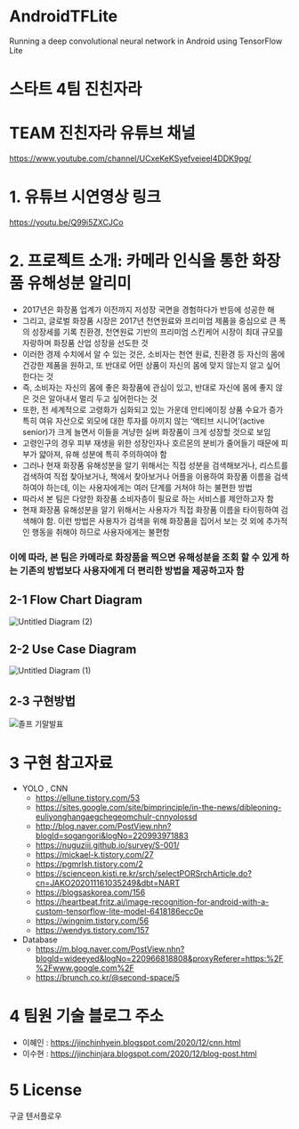 # AndroidTFLite
 Running a deep convolutional neural network in Android using TensorFlow Lite
# 스타트 4팀 진친자라

# TEAM 진친자라 유튜브 채널
https://www.youtube.com/channel/UCxeKeKSyefveieeI4DDK9pg/


# 


# 1. 유튜브 시연영상 링크

https://youtu.be/Q99i5ZXCJCo

# 2. 프로젝트 소개: 카메라 인식을 통한 화장품 유해성분 알리미
+ 2017년은 화장품 업계가 이전까지 저성장 국면을 경험하다가 반등에 성공한 해
+ 그리고, 글로벌 화장품 시장은 2017년 천연원료와 프리미엄 제품을 중심으로 큰 폭의 성장세를 기록 친환경, 천연원료 기반의 프리미엄 스킨케어 시장이 최대 규모를 자랑하며 화장품 산업 성장을 선도한 것
+ 이러한 경제 수치에서 알 수 있는 것은, 소비자는 천연 원료, 친환경 등 자신의 몸에 건강한 제품을 원하고, 또 반대로 어떤 상품이 자신의 몸에 맞지 않는지 알고 싶어 한다는 것
+ 즉, 소비자는 자신의 몸에 좋은 화장품에 관심이 있고, 반대로 자신에 몸에 좋지 않은 것은 알아내서 멀리 두고 싶어한다는 것 
+ 또한, 전 세계적으로 고령화가 심화되고 있는 가운데 안티에이징 상품 수요가 증가 특히 여유 자산으로 외모에 대한 투자를 아끼지 않는 ‘액티브 시니어’(active senior)가 크게 늘면서 이들을 겨냥한 실버 화장품이 크게 성장할 것으로 보임
+ 고령인구의 경우 피부 재생을 위한 성장인자나 호르몬의 분비가 줄어들기 때문에 피부가 얇아져, 유해 성분에 특히 주의하여야 함 
+ 그러나 현재 화장품 유해성분을 알기 위해서는 직접 성분을 검색해보거나, 리스트를 검색하여 직접 찾아보거나, 책에서 찾아보거나 어플을 이용하여 화장품 이름을 검색하여야 하는데, 이는 사용자에게는 여러 단계를 거쳐야 하는 불편한 방법 
+ 따라서 본 팀은 다양한 화장품 소비자층이 필요로 하는 서비스를 제안하고자 함
+ 현재 화장품 유해성분을 알기 위해서는 사용자가 직접 화장품 이름을 타이핑하여 검색해야 함. 이런 방법은 사용자가 검색을 위해 화장품을 집어서 보는 것 외에 추가적인 행동을 취해야 하므로 사용자에게는 불편함
###  이에 따라, 본 팀은 카메라로 화장품을 찍으면 유해성분을 조회 할 수 있게 하는 기존의 방법보다 사용자에게 더 편리한 방법을 제공하고자 함

## 2-1 Flow Chart Diagram
![Untitled Diagram (2)](https://user-images.githubusercontent.com/75374599/100879168-797c9280-34ee-11eb-909a-c65cd8ee3c08.png)

## 2-2 Use Case Diagram
![Untitled Diagram (1)](https://user-images.githubusercontent.com/75374599/100880121-b7c68180-34ef-11eb-879e-da892e079277.png)

## 2-3 구현방법
![졸프 기말발표](https://user-images.githubusercontent.com/75374599/100880328-ee040100-34ef-11eb-9d6b-4414e584fec0.png)
# 3 구현 참고자료 

+ YOLO , CNN
  + https://ellune.tistory.com/53
  + https://sites.google.com/site/bimprinciple/in-the-news/dibleoning-euliyonghangaegchegeomchulr-cnnyolossd
  + http://blog.naver.com/PostView.nhn?blogId=sogangori&logNo=220993971883
  + https://nuguziii.github.io/survey/S-001/
  + https://mickael-k.tistory.com/27
  + https://pgmrlsh.tistory.com/2
  + https://scienceon.kisti.re.kr/srch/selectPORSrchArticle.do?cn=JAKO202011161035249&dbt=NART
  + https://blogsaskorea.com/156
  + https://heartbeat.fritz.ai/image-recognition-for-android-with-a-custom-tensorflow-lite-model-6418186ecc0e
  + https://wingnim.tistory.com/56
  + https://wendys.tistory.com/157
+ Database
  + https://m.blog.naver.com/PostView.nhn?blogId=wideeyed&logNo=220966818808&proxyReferer=https:%2F%2Fwww.google.com%2F
  + https://brunch.co.kr/@second-space/5

# 4 팀원 기술 블로그 주소
+ 이혜인 : https://jinchinhyein.blogspot.com/2020/12/cnn.html
+ 이수현 : https://jinchinjara.blogspot.com/2020/12/blog-post.html
# 5 License

구글 텐서플로우

